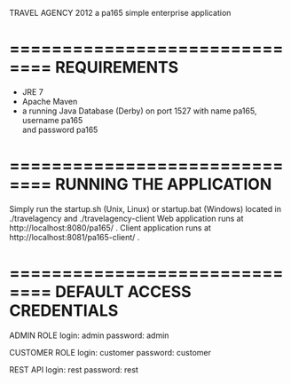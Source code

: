 TRAVEL AGENCY 2012
a pa165 simple enterprise application

==============================
REQUIREMENTS
==============================
- JRE 7
- Apache Maven
- a running Java Database (Derby) on port 1527 with name pa165, username pa165    
  and password pa165

==============================
RUNNING THE APPLICATION
==============================
Simply run the startup.sh (Unix, Linux) or startup.bat (Windows)
located in ./travelagency and ./travelagency-client 
Web application runs at http://localhost:8080/pa165/ .
Client application runs at http://localhost:8081/pa165-client/ .

==============================
DEFAULT ACCESS CREDENTIALS
==============================
ADMIN ROLE
login: admin password: admin

CUSTOMER ROLE
login: customer password: customer

REST API
login: rest password: rest







